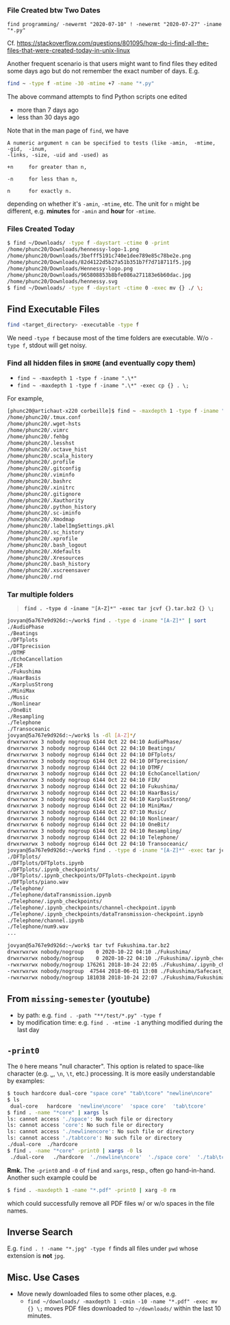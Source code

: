 ### File Created btw Two Dates
```
find programming/ -newermt "2020-07-10" ! -newermt "2020-07-27" -iname "*.py"
```

Cf. <https://stackoverflow.com/questions/801095/how-do-i-find-all-the-files-that-were-created-today-in-unix-linux>

Another frequent scenario is that users might want to find files they edited
some days ago but do not remember the exact number of days. E.g.

```bash
find ~ -type f -mtime -30 -mtime +7 -name "*.py"
```

The above command attempts to find Python scripts one edited

- more than 7 days ago
- less than 30 days ago

Note that in the man page of `find`, we have

```
A numeric argument n can be specified to tests (like -amin,  -mtime,  -gid,  -inum,
-links, -size, -uid and -used) as

+n     for greater than n,

-n     for less than n,

n      for exactly n.
```

depending on whether it's `-amin`, `-mtime`, etc. The unit for `n` might be different, e.g. **minutes** for `-amin` and **hour** for `-mtime`.


### Files Created Today
```bash
$ find ~/Downloads/ -type f -daystart -ctime 0 -print
/home/phunc20/Downloads/hennessy-logo-1.png
/home/phunc20/Downloads/3befff5191c740e1dee789e85c78be2e.png
/home/phunc20/Downloads/82d4122d5b27a51b351b7f7d718711f5.jpg
/home/phunc20/Downloads/Hennessy-logo.png
/home/phunc20/Downloads/965808853b8bfe086a271183e6b60dac.jpg
/home/phunc20/Downloads/hennessy.svg
$ find ~/Downloads/ -type f -daystart -ctime 0 -exec mv {} ./ \;
```

## Find Executable Files
```bash
find <target_directory> -executable -type f
```
We need `-type f` because most of the time folders are executable. W/o `-type f`,
stdout will get noisy.


### Find all hidden files in `$HOME` (and eventually copy them)
- `find ~ -maxdepth 1 -type f -iname ".\*"`
- `find ~ -maxdepth 1 -type f -iname ".\*" -exec cp {} . \;`

For example,
```bash
[phunc20@artichaut-x220 corbeille]$ find ~ -maxdepth 1 -type f -iname ".*"
/home/phunc20/.tmux.conf
/home/phunc20/.wget-hsts
/home/phunc20/.vimrc
/home/phunc20/.fehbg
/home/phunc20/.lesshst
/home/phunc20/.octave_hist
/home/phunc20/.scala_history
/home/phunc20/.profile
/home/phunc20/.gitconfig
/home/phunc20/.viminfo
/home/phunc20/.bashrc
/home/phunc20/.xinitrc
/home/phunc20/.gitignore
/home/phunc20/.Xauthority
/home/phunc20/.python_history
/home/phunc20/.sc-iminfo
/home/phunc20/.Xmodmap
/home/phunc20/.labelImgSettings.pkl
/home/phunc20/.sc_history
/home/phunc20/.xprofile
/home/phunc20/.bash_logout
/home/phunc20/.Xdefaults
/home/phunc20/.Xresources
/home/phunc20/.bash_history
/home/phunc20/.xscreensaver
/home/phunc20/.rnd
```


### Tar multiple folders
> **`find . -type d -iname "[A-Z]*" -exec tar jcvf {}.tar.bz2 {} \;`**

```bash
jovyan@5a767e9d926d:~/work$ find . -type d -iname "[A-Z]*" | sort
./AudioPhase
./Beatings
./DFTplots
./DFTprecision
./DTMF
./EchoCancellation
./FIR
./Fukushima
./HaarBasis
./KarplusStrong
./MiniMax
./Music
./Nonlinear
./OneBit
./Resampling
./Telephone
./Transoceanic
jovyan@5a767e9d926d:~/work$ ls -dl [A-Z]*/
drwxrwxrwx 3 nobody nogroup 6144 Oct 22 04:10 AudioPhase/
drwxrwxrwx 3 nobody nogroup 6144 Oct 22 04:10 Beatings/
drwxrwxrwx 3 nobody nogroup 6144 Oct 22 04:10 DFTplots/
drwxrwxrwx 3 nobody nogroup 6144 Oct 22 04:10 DFTprecision/
drwxrwxrwx 3 nobody nogroup 6144 Oct 22 04:10 DTMF/
drwxrwxrwx 3 nobody nogroup 6144 Oct 22 04:10 EchoCancellation/
drwxrwxrwx 3 nobody nogroup 6144 Oct 22 04:10 FIR/
drwxrwxrwx 3 nobody nogroup 6144 Oct 22 04:10 Fukushima/
drwxrwxrwx 3 nobody nogroup 6144 Oct 22 04:10 HaarBasis/
drwxrwxrwx 3 nobody nogroup 6144 Oct 22 04:10 KarplusStrong/
drwxrwxrwx 3 nobody nogroup 6144 Oct 22 04:10 MiniMax/
drwxrwxrwx 3 nobody nogroup 6144 Oct 22 07:10 Music/
drwxrwxrwx 3 nobody nogroup 6144 Oct 22 04:10 Nonlinear/
drwxrwxrwx 6 nobody nogroup 6144 Oct 22 04:10 OneBit/
drwxrwxrwx 3 nobody nogroup 6144 Oct 22 04:10 Resampling/
drwxrwxrwx 3 nobody nogroup 6144 Oct 22 04:10 Telephone/
drwxrwxrwx 3 nobody nogroup 6144 Oct 22 04:10 Transoceanic/
jovyan@5a767e9d926d:~/work$ find . -type d -iname "[A-Z]*" -exec tar jcvf {}.tar.bz2 {} \;
./DFTplots/
./DFTplots/DFTplots.ipynb
./DFTplots/.ipynb_checkpoints/
./DFTplots/.ipynb_checkpoints/DFTplots-checkpoint.ipynb
./DFTplots/piano.wav
./Telephone/
./Telephone/dataTransmission.ipynb
./Telephone/.ipynb_checkpoints/
./Telephone/.ipynb_checkpoints/channel-checkpoint.ipynb
./Telephone/.ipynb_checkpoints/dataTransmission-checkpoint.ipynb
./Telephone/channel.ipynb
./Telephone/num9.wav
...

jovyan@5a767e9d926d:~/work$ tar tvf Fukushima.tar.bz2
drwxrwxrwx nobody/nogroup    0 2020-10-22 04:10 ./Fukushima/
drwxrwxrwx nobody/nogroup    0 2020-10-22 04:10 ./Fukushima/.ipynb_checkpoints/
-rwxrwxrwx nobody/nogroup 176261 2018-10-24 22:05 ./Fukushima/.ipynb_checkpoints/Fukushima-checkpoint.ipynb
-rwxrwxrwx nobody/nogroup  47544 2018-06-01 13:08 ./Fukushima/Safecast_data.txt
-rwxrwxrwx nobody/nogroup 181038 2018-10-24 22:07 ./Fukushima/Fukushima.ipynb
```


## From `missing-semester` (youtube)
- by path: e.g. `find . -path "**/test/*.py" -type f`
- by modification time: e.g. `find . -mtime -1` anything modified during the last day


## `-print0`
The `0` here means "null character". This option is related to space-like character (e.g. `␣`, `\n`, `\t`, etc.) processing.
It is more easily understandable by examples:

```sh
$ touch hardcore dual-core "space core" "tab\tcore" "newline\ncore"
$ ls
 dual-core   hardcore  'newline\ncore'  'space core'  'tab\tcore'
$ find . -name "*core" | xargs ls
ls: cannot access './space': No such file or directory
ls: cannot access 'core': No such file or directory
ls: cannot access './newlinencore': No such file or directory
ls: cannot access './tabtcore': No such file or directory
./dual-core  ./hardcore
$ find . -name "*core" -print0 | xargs -0 ls
 ./dual-core   ./hardcore  './newline\ncore'  './space core'  './tab\tcore'
```

**Rmk.** The `-print0` and `-0` of `find` and `xargs`, resp., often go hand-in-hand. Another such example could be
```sh
$ find . -maxdepth 1 -name "*.pdf" -print0 | xarg -0 rm
```
which could successfully remove all PDF files w/ or w/o spaces in the file names.


## Inverse Search
E.g. `find . ! -name "*.jpg" -type f` finds all files under `pwd` whose extension is **not** `jpg`.


## Misc. Use Cases
- Move newly downloaded files to some other places, e.g.
    - `find ~/downloads/ -maxdepth 1 -cmin -10 -name "*.pdf" -exec mv {} \;` moves
      PDF files downloaded to `~/downloads/` within the last 10 minutes.
